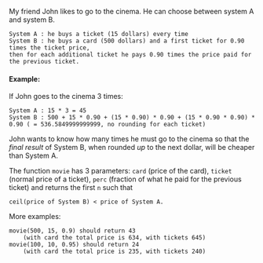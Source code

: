 My friend John likes to go to the cinema. He can choose between system A and system B.
```
System A : he buys a ticket (15 dollars) every time
System B : he buys a card (500 dollars) and a first ticket for 0.90 times the ticket price, 
then for each additional ticket he pays 0.90 times the price paid for the previous ticket.
```
#### Example: 
If John goes to the cinema 3 times:
```
System A : 15 * 3 = 45
System B : 500 + 15 * 0.90 + (15 * 0.90) * 0.90 + (15 * 0.90 * 0.90) * 0.90 ( = 536.5849999999999, no rounding for each ticket)
```
John wants to know how many times he must go to the cinema so that the *final result* of System B, when rounded *up* to the next dollar, will be cheaper than System A.

The function `movie` has 3 parameters: `card` (price of the card), `ticket` (normal price of 
a ticket), `perc` (fraction of what he paid for the previous ticket) and returns the first `n` such that
```
ceil(price of System B) < price of System A.
```
More examples:
```
movie(500, 15, 0.9) should return 43 
    (with card the total price is 634, with tickets 645)
movie(100, 10, 0.95) should return 24 
    (with card the total price is 235, with tickets 240)
```
